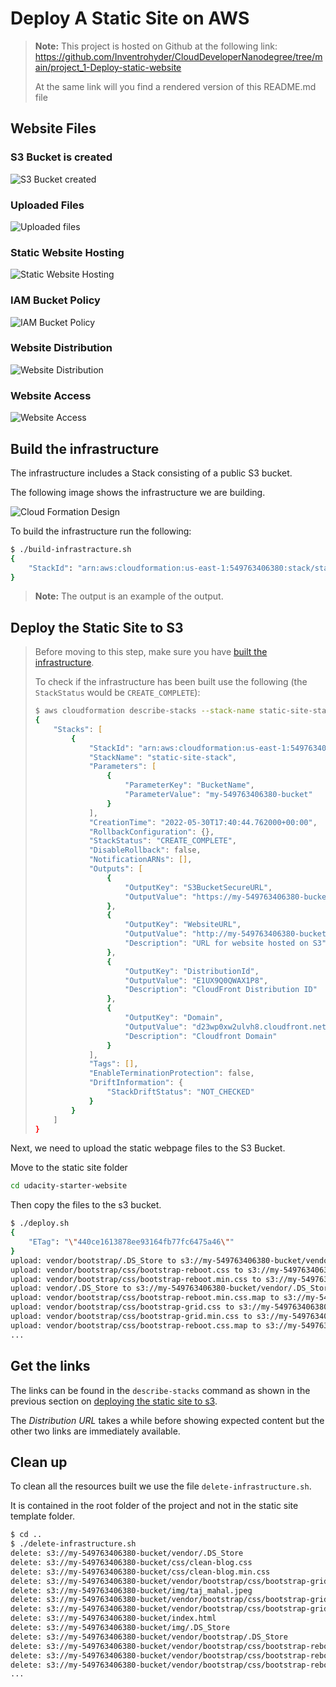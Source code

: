 # Deploy A Static Site on AWS

> **Note:** This project is hosted on Github at the following link:
> <https://github.com/Inventrohyder/CloudDeveloperNanodegree/tree/main/project_1-Deploy-static-website>
>
> At the same link will you find a rendered version of this README.md file

## Website Files

### S3 Bucket is created

![S3 Bucket created](./ProjectImages/S3BucketCreated.png)

### Uploaded Files

![Uploaded files](./ProjectImages/UploadedFiles.png)

### Static Website Hosting

![Static Website Hosting](./ProjectImages/StaticWebsiteHosting.png)

### IAM Bucket Policy

![IAM Bucket Policy](./ProjectImages/IAMBucketPolicy.png)

### Website Distribution

![Website Distribution](./ProjectImages/CloudFrontDistribution.png)

### Website Access

![Website Access](./ProjectImages/BrowserAccess.png)

## Build the infrastructure

The infrastructure includes a Stack consisting of a public S3 bucket.

The following image shows the infrastructure we are building.

![Cloud Formation Design](./ProjectImages/CloudFormationDesign.png)

To build the infrastructure run the following:

```zsh
$ ./build-infrastracture.sh
{
    "StackId": "arn:aws:cloudformation:us-east-1:549763406380:stack/static-site-stack/682d1830-e03f-11ec-8932-12e128654c27"
}
```

> **Note:** The output is an example of the output.

## Deploy the Static Site to S3

> Before moving to this step, make sure you have [built the infrastructure](#build-the-infrastructure).
> 
> To check if the infrastructure has been built use the following
> (the `StackStatus` would be `CREATE_COMPLETE`):
>
> ```zsh
> $ aws cloudformation describe-stacks --stack-name static-site-stack
> {
>     "Stacks": [
>         {
>             "StackId": "arn:aws:cloudformation:us-east-1:549763406380:stack/static-site-stack/682d1830-e03f-11ec-8932-12e128654c27",
>             "StackName": "static-site-stack",
>             "Parameters": [
>                 {
>                     "ParameterKey": "BucketName",
>                     "ParameterValue": "my-549763406380-bucket"
>                 }
>             ],
>             "CreationTime": "2022-05-30T17:40:44.762000+00:00",
>             "RollbackConfiguration": {},
>             "StackStatus": "CREATE_COMPLETE",
>             "DisableRollback": false,
>             "NotificationARNs": [],
>             "Outputs": [
>                 {
>                     "OutputKey": "S3BucketSecureURL",
>                     "OutputValue": "https://my-549763406380-bucket.s3.amazonaws.com"
>                 },
>                 {
>                     "OutputKey": "WebsiteURL",
>                     "OutputValue": "http://my-549763406380-bucket.s3-website-us-east-1.amazonaws.com",
>                     "Description": "URL for website hosted on S3"
>                 },
>                 {
>                     "OutputKey": "DistributionId",
>                     "OutputValue": "E1UX9Q0QWAX1P8",
>                     "Description": "CloudFront Distribution ID"
>                 },
>                 {
>                     "OutputKey": "Domain",
>                     "OutputValue": "d23wp0xw2ulvh8.cloudfront.net",
>                     "Description": "Cloudfront Domain"
>                 }
>             ],
>             "Tags": [],
>             "EnableTerminationProtection": false,
>             "DriftInformation": {
>                 "StackDriftStatus": "NOT_CHECKED"
>             }
>         }
>     ]
> }
> ```

Next, we need to upload the static webpage files to the S3 Bucket.

Move to the static site folder

```zsh
cd udacity-starter-website
```

Then copy the files to the s3 bucket.

```zsh
$ ./deploy.sh
{
    "ETag": "\"440ce1613878ee93164fb77fc6475a46\""
}
upload: vendor/bootstrap/.DS_Store to s3://my-549763406380-bucket/vendor/bootstrap/.DS_Store
upload: vendor/bootstrap/css/bootstrap-reboot.css to s3://my-549763406380-bucket/vendor/bootstrap/css/bootstrap-reboot.css
upload: vendor/bootstrap/css/bootstrap-reboot.min.css to s3://my-549763406380-bucket/vendor/bootstrap/css/bootstrap-reboot.min.css
upload: vendor/.DS_Store to s3://my-549763406380-bucket/vendor/.DS_Store              
upload: vendor/bootstrap/css/bootstrap-reboot.min.css.map to s3://my-549763406380-bucket/vendor/bootstrap/css/bootstrap-reboot.min.css.map
upload: vendor/bootstrap/css/bootstrap-grid.css to s3://my-549763406380-bucket/vendor/bootstrap/css/bootstrap-grid.css
upload: vendor/bootstrap/css/bootstrap-grid.min.css to s3://my-549763406380-bucket/vendor/bootstrap/css/bootstrap-grid.min.css
upload: vendor/bootstrap/css/bootstrap-reboot.css.map to s3://my-549763406380-bucket/vendor/bootstrap/css/bootstrap-reboot.css.map
...
```

## Get the links

The links can be found in the `describe-stacks` command as shown in the previous section on
[deploying the static site to s3](#deploy-the-static-site-to-s3).

The _Distribution URL_ takes a while before showing expected content but the other two links
are immediately available.

## Clean up

To clean all the resources built we use the file `delete-infrastructure.sh`.

It is contained in the root folder of the project and not in the static site template folder.

```zsh
$ cd ..
$ ./delete-infrastructure.sh
delete: s3://my-549763406380-bucket/vendor/.DS_Store
delete: s3://my-549763406380-bucket/css/clean-blog.css
delete: s3://my-549763406380-bucket/css/clean-blog.min.css
delete: s3://my-549763406380-bucket/vendor/bootstrap/css/bootstrap-grid.css.map
delete: s3://my-549763406380-bucket/img/taj_mahal.jpeg
delete: s3://my-549763406380-bucket/vendor/bootstrap/css/bootstrap-grid.min.css
delete: s3://my-549763406380-bucket/vendor/bootstrap/css/bootstrap-grid.css
delete: s3://my-549763406380-bucket/index.html
delete: s3://my-549763406380-bucket/img/.DS_Store
delete: s3://my-549763406380-bucket/vendor/bootstrap/.DS_Store
delete: s3://my-549763406380-bucket/vendor/bootstrap/css/bootstrap-reboot.css
delete: s3://my-549763406380-bucket/vendor/bootstrap/css/bootstrap-reboot.min.css
delete: s3://my-549763406380-bucket/vendor/bootstrap/css/bootstrap-reboot.css.map
...
```

